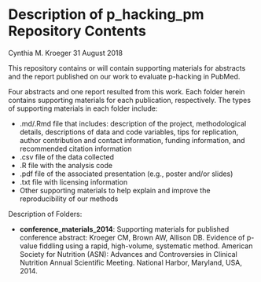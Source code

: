 Description of p\_hacking\_pm Repository Contents
================
Cynthia M. Kroeger
31 August 2018

This repository contains or will contain supporting materials for abstracts and the report published on our work to evaluate p-hacking in PubMed.

Four abstracts and one report resulted from this work. Each folder herein contains supporting materials for each publication, respectively. The types of supporting materials in each folder include:

-   .md/.Rmd file that includes: description of the project, methodological details, descriptions of data and code variables, tips for replication, author contribution and contact information, funding information, and recommended citation information
-   .csv file of the data collected
-   .R file with the analysis code
-   .pdf file of the associated presentation (e.g., poster and/or slides)
-   .txt file with licensing information
-   Other supporting materials to help explain and improve the reproducibility of our methods

Description of Folders:

-   **conference\_materials\_2014**: Supporting materials for published conference abstract: Kroeger CM, Brown AW, Allison DB. Evidence of p-value fiddling using a rapid, high-volume, systematic method. American Society for Nutrition (ASN): Advances and Controversies in Clinical Nutrition Annual Scientific Meeting. National Harbor, Maryland, USA, 2014.
